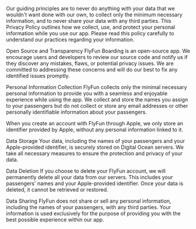 Our guiding principles are to never do anything with your data that we wouldn't want done with our own, to collect only the minimum necessary information, and to never share your data with any third parties. This Privacy Policy outlines how we collect, use, and protect your personal information while you use our app. Please read this policy carefully to understand our practices regarding your information.

Open Source and Transparency
FlyFun Boarding is an open-source app. We encourage users and developers to review our source code and notify us if they discover any mistakes, flaws, or potential privacy issues. We are committed to addressing these concerns and will do our best to fix any identified issues promptly.

Personal Information Collection
FlyFun collects only the minimal necessary personal information to provide you with a seamless and enjoyable experience while using the app. We collect and store the names you assign to your passengers but do not collect or store any email addresses or other personally identifiable information about your passengers.

When you create an account with FlyFun through Apple, we only store an identifier provided by Apple, without any personal information linked to it.

Data Storage
Your data, including the names of your passengers and your Apple-provided identifier, is securely stored on Digital Ocean servers. We take all necessary measures to ensure the protection and privacy of your data.

Data Deletion
If you choose to delete your FlyFun account, we will permanently delete all your data from our servers. This includes your passengers' names and your Apple-provided identifier. Once your data is deleted, it cannot be retrieved or restored.

Data Sharing
FlyFun does not share or sell any personal information, including the names of your passengers, with any third parties. Your information is used exclusively for the purpose of providing you with the best possible experience within our app.
